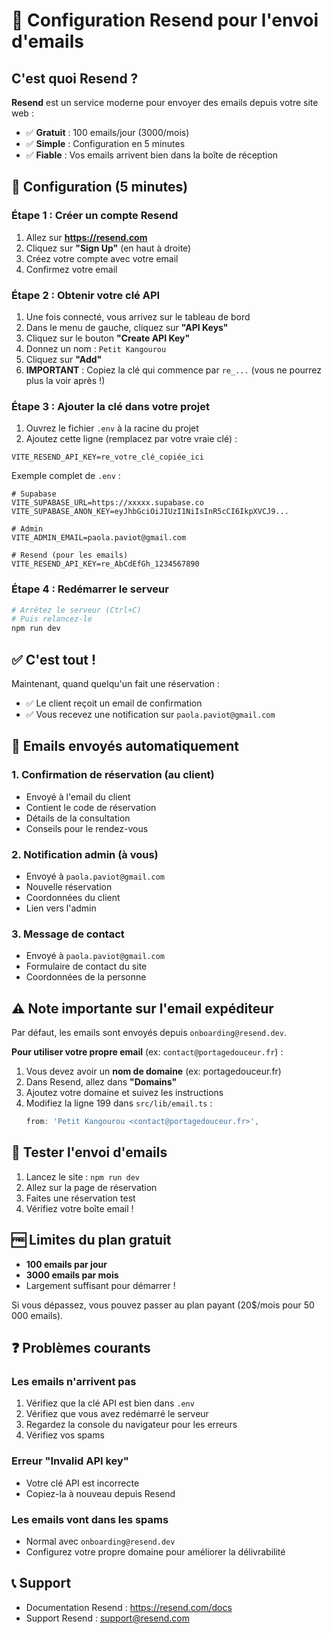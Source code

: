 # 📧 Configuration Resend pour l'envoi d'emails

## C'est quoi Resend ?

**Resend** est un service moderne pour envoyer des emails depuis votre site web :
- ✅ **Gratuit** : 100 emails/jour (3000/mois)
- ✅ **Simple** : Configuration en 5 minutes
- ✅ **Fiable** : Vos emails arrivent bien dans la boîte de réception



## 🚀 Configuration (5 minutes)
### Étape 1 : Créer un compte Resend

1. Allez sur **https://resend.com**
2. Cliquez sur **"Sign Up"** (en haut à droite)
3. Créez votre compte avec votre email
4. Confirmez votre email

### Étape 2 : Obtenir votre clé API

1. Une fois connecté, vous arrivez sur le tableau de bord
2. Dans le menu de gauche, cliquez sur **"API Keys"**
3. Cliquez sur le bouton **"Create API Key"**
4. Donnez un nom : `Petit Kangourou`
5. Cliquez sur **"Add"**
6. **IMPORTANT** : Copiez la clé qui commence par `re_...` (vous ne pourrez plus la voir après !)

### Étape 3 : Ajouter la clé dans votre projet

1. Ouvrez le fichier `.env` à la racine du projet
2. Ajoutez cette ligne (remplacez par votre vraie clé) :

```env
VITE_RESEND_API_KEY=re_votre_clé_copiée_ici
```

Exemple complet de `.env` :
```env
# Supabase
VITE_SUPABASE_URL=https://xxxxx.supabase.co
VITE_SUPABASE_ANON_KEY=eyJhbGciOiJIUzI1NiIsInR5cCI6IkpXVCJ9...

# Admin
VITE_ADMIN_EMAIL=paola.paviot@gmail.com

# Resend (pour les emails)
VITE_RESEND_API_KEY=re_AbCdEfGh_1234567890
```

### Étape 4 : Redémarrer le serveur

```bash
# Arrêtez le serveur (Ctrl+C)
# Puis relancez-le
npm run dev
```

## ✅ C'est tout !

Maintenant, quand quelqu'un fait une réservation :
- ✅ Le client reçoit un email de confirmation
- ✅ Vous recevez une notification sur `paola.paviot@gmail.com`

## 📧 Emails envoyés automatiquement

### 1. Confirmation de réservation (au client)
- Envoyé à l'email du client
- Contient le code de réservation
- Détails de la consultation
- Conseils pour le rendez-vous

### 2. Notification admin (à vous)
- Envoyé à `paola.paviot@gmail.com`
- Nouvelle réservation
- Coordonnées du client
- Lien vers l'admin

### 3. Message de contact
- Envoyé à `paola.paviot@gmail.com`
- Formulaire de contact du site
- Coordonnées de la personne

## ⚠️ Note importante sur l'email expéditeur

Par défaut, les emails sont envoyés depuis `onboarding@resend.dev`.

**Pour utiliser votre propre email** (ex: `contact@portagedouceur.fr`) :
1. Vous devez avoir un **nom de domaine** (ex: portagedouceur.fr)
2. Dans Resend, allez dans **"Domains"**
3. Ajoutez votre domaine et suivez les instructions
4. Modifiez la ligne 199 dans `src/lib/email.ts` :
   ```typescript
   from: 'Petit Kangourou <contact@portagedouceur.fr>',
   ```

## 🧪 Tester l'envoi d'emails

1. Lancez le site : `npm run dev`
2. Allez sur la page de réservation
3. Faites une réservation test
4. Vérifiez votre boîte email !

## 🆓 Limites du plan gratuit

- **100 emails par jour**
- **3000 emails par mois**
- Largement suffisant pour démarrer !

Si vous dépassez, vous pouvez passer au plan payant (20$/mois pour 50 000 emails).

## ❓ Problèmes courants

### Les emails n'arrivent pas
1. Vérifiez que la clé API est bien dans `.env`
2. Vérifiez que vous avez redémarré le serveur
3. Regardez la console du navigateur pour les erreurs
4. Vérifiez vos spams

### Erreur "Invalid API key"
- Votre clé API est incorrecte
- Copiez-la à nouveau depuis Resend

### Les emails vont dans les spams
- Normal avec `onboarding@resend.dev`
- Configurez votre propre domaine pour améliorer la délivrabilité

## 📞 Support

- Documentation Resend : https://resend.com/docs
- Support Resend : support@resend.com
